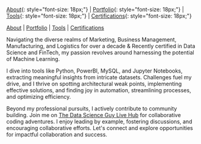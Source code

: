 [About](/about.md){: style="font-size: 18px;"} | [Portfolio](/portfolio.md){: style="font-size: 18px;"} | [Tools](/tools.md){: style="font-size: 18px;"} | [Certifications](/certifications.md){: style="font-size: 18px;"}


[About](/about.md) | [Portfolio](/portfolio.md) | [Tools](/tools.md) | [Certifications](/certifications.md)

Navigating the diverse realms of Marketing, Business Management, Manufacturing, and Logistics for over a decade & Recently certified in Data Science and FinTech, my passion revolves around harnessing the potential of Machine Learning. 

I dive into tools like Python, PowerBI, MySQL, and Jupyter Notebooks, extracting meaningful insights from intricate datasets. Challenges fuel my drive, and I thrive on spotting architectural weak points, implementing effective solutions, and finding joy in automation, streamlining processes, and optimizing efficiency.

Beyond my professional pursuits, I actively contribute to community building. Join me on [The Data Science Guy Live Hub](https://thedatascienceguy.live/hub/login) for collaborative coding adventures. I enjoy leading by example, fostering discussions, and encouraging collaborative efforts. Let's connect and explore opportunities for impactful collaboration and success.

